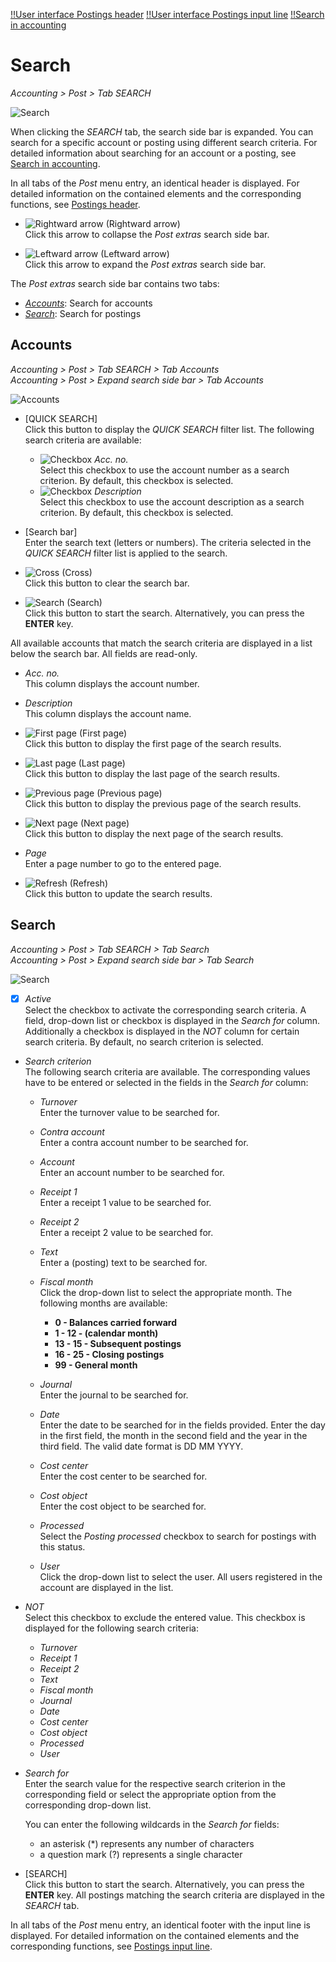 [!!User interface Postings header](./01_Header.md)
[!!User interface Postings input line](./01_InputLine.md)
[!!Search in accounting](../Operation/14_SearchAccounting.md)

# Search

*Accounting > Post > Tab SEARCH*

![Search](../../Assets/Screenshots/RetailSuiteAccounting/Book/Search/Search01.png "[Search]")

When clicking the *SEARCH* tab, the search side bar is expanded. You can search for a specific account or posting using different search criteria. For detailed information about searching for an account or a posting, see [Search in accounting](../Operation/14_SearchAccounting.md).

In all tabs of the *Post* menu entry, an identical header is displayed. For detailed information on the contained elements and the corresponding functions, see [Postings header](./01_Header.md).

- ![Rightward arrow](../../Assets/Icons/Close.png "[Rightward arrow]") (Rightward arrow)  
    Click this arrow to collapse the *Post extras* search side bar.

- ![Leftward arrow](../../Assets/Icons/Back02.png "[Leftward arrow]") (Leftward arrow)   
    Click this arrow to expand the *Post extras* search side bar.

The *Post extras* search side bar contains two tabs:
- [*Accounts*](#accounts): Search for accounts
- [*Search*](#search): Search for postings



## Accounts

*Accounting > Post > Tab SEARCH > Tab Accounts*   
*Accounting > Post > Expand search side bar > Tab Accounts*

![Accounts](../../Assets/Screenshots/RetailSuiteAccounting/Book/Search/BookExtrasAccounts.png "[Accounts]")

- [QUICK SEARCH]  
    Click this button to display the *QUICK SEARCH* filter list. The following search criteria are available:
    - ![Checkbox](../../Assets/Icons/Checkbox.png "[Checkbox]") *Acc. no.*  
        Select this checkbox to use the account number as a search criterion. By default, this checkbox is selected.
    - ![Checkbox](../../Assets/Icons/Checkbox.png "[Checkbox]") *Description*  
        Select this checkbox to use the account description as a search criterion. By default, this checkbox is selected.

- [Search bar]  
    Enter the search text (letters or numbers). The criteria selected in the *QUICK SEARCH* filter list is applied to the search.

- ![Cross](../../Assets/Icons/Cross02.png "[Cross]") (Cross)  
    Click this button to clear the search bar.

- ![Search](../../Assets/Icons/Search.png "[Search]") (Search)  
    Click this button to start the search. Alternatively, you can press the **ENTER** key.

All available accounts that match the search criteria are displayed in a list below the search bar. All fields are read-only.

- *Acc. no.*  
    This column displays the account number.

- *Description*  
    This column displays the account name.

- ![First page](../../Assets/Icons/FirstPage.png "[First page]") (First page)    
    Click this button to display the first page of the search results.
- ![Last page](../../Assets/Icons/LastPage.png "[Last page]") (Last page)    
    Click this button to display the last page of the search results.
- ![Previous page](../../Assets/Icons/PreviousPage.png "[Previous page]") (Previous page)   
    Click this button to display the previous page of the search results.
- ![Next page](../../Assets/Icons/NextPage.png "[Next page]") (Next page)     
    Click this button to display the next page of the search results.
- *Page*     
    Enter a page number to go to the entered page.
- ![Refresh](../../Assets/Icons/Refresh01.png "[Refresh]") (Refresh)  
    Click this button to update the search results.



## Search

*Accounting > Post > Tab SEARCH > Tab Search*    
*Accounting > Post > Expand search side bar > Tab Search*

![Search](../../Assets/Screenshots/RetailSuiteAccounting/Book/Search/BookExtrasSearch.png "[Search]")

- [x] *Active*    
    Select the checkbox to activate the corresponding search criteria. A field, drop-down list or checkbox is displayed in the *Search for* column. Additionally a checkbox is displayed in the *NOT* column for certain search criteria. By default, no search criterion is selected.

- *Search criterion*  
    The following search criteria are available. The corresponding values have to be entered or selected in the fields in the *Search for* column:

    - *Turnover*  
        Enter the turnover value to be searched for.

    - *Contra account*  
        Enter a contra account number to be searched for.

    - *Account*  
        Enter an account number to be searched for.

    - *Receipt 1*  
        Enter a receipt 1 value to be searched for.

    - *Receipt 2*  
        Enter a receipt 2 value to be searched for.

    - *Text*  
        Enter a (posting) text to be searched for.

    - *Fiscal month*  
        Click the drop-down list to select the appropriate month. The following months are available:
        - **0 - Balances carried forward**
        - **1 - 12 - (calendar month)**
        - **13 - 15 - Subsequent postings**
        - **16 - 25 - Closing postings**
        - **99 - General month**  

    - *Journal*  
        Enter the journal to be searched for.

    - *Date*  
        Enter the date to be searched for in the fields provided. Enter the day in the first field, the month in the second field and the year in the third field. The valid date format is DD MM YYYY.

    - *Cost center*  
        Enter the cost center to be searched for.

    - *Cost object*  
        Enter the cost object to be searched for.

    - *Processed*  
        Select the *Posting processed* checkbox to search for postings with this status.

    - *User*  
        Click the drop-down list to select the user. All users registered in the account are displayed in the list.

- *NOT*      
    Select this checkbox to exclude the entered value. This checkbox is displayed for the following search criteria:
    - *Turnover*
    - *Receipt 1*
    - *Receipt 2*
    - *Text*
    - *Fiscal month*
    - *Journal*
    - *Date*
    - *Cost center*
    - *Cost object*
    - *Processed*
    - *User*

- *Search for*   
    Enter the search value for the respective search criterion in the corresponding field or select the appropriate option from the corresponding drop-down list.   

    You can enter the following wildcards in the *Search for* fields:  
    - an asterisk (*) represents any number of characters
    - a question mark (?) represents a single character

- [SEARCH]  
    Click this button to start the search. Alternatively, you can press the **ENTER** key. All postings matching the search criteria are displayed in the *SEARCH* tab.

In all tabs of the *Post* menu entry, an identical footer with the input line is displayed. For detailed information on the contained elements and the corresponding functions, see [Postings input line](./01_InputLine.md).
